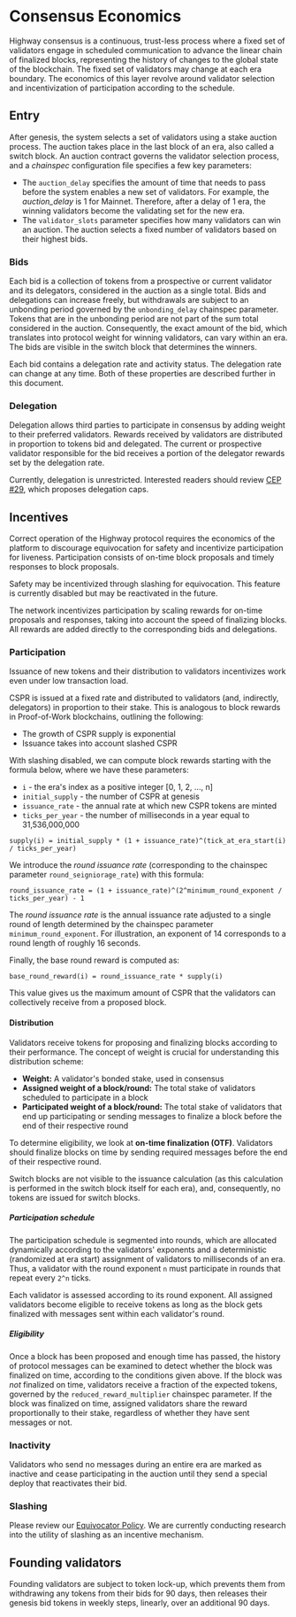 # Consensus Economics

Highway consensus is a continuous, trust-less process where a fixed set of validators engage in scheduled communication to advance the linear chain of finalized blocks, representing the history of changes to the global state of the blockchain. The fixed set of validators may change at each era boundary. The economics of this layer revolve around validator selection and incentivization of participation according to the schedule.

## Entry

After genesis, the system selects a set of validators using a stake auction process. The auction takes place in the last block of an era, also called a switch block. An auction contract governs the validator selection process, and a _chainspec_ configuration file specifies a few key parameters:

-   The `auction_delay` specifies the amount of time that needs to pass before the system enables a new set of validators. For example, the _auction_delay_ is 1 for Mainnet. Therefore, after a delay of 1 era, the winning validators become the validating set for the new era.
-   The `validator_slots` parameter specifies how many validators can win an auction. The auction selects a fixed number of validators based on their highest bids.

### Bids

Each bid is a collection of tokens from a prospective or current validator and its delegators, considered in the auction as a single total. Bids and delegations can increase freely, but withdrawals are subject to an unbonding period governed by the `unbonding_delay` chainspec parameter. Tokens that are in the unbonding period are not part of the sum total considered in the auction. Consequently, the exact amount of the bid, which translates into protocol weight for winning validators, can vary within an era. The bids are visible in the switch block that determines the winners.

Each bid contains a delegation rate and activity status. The delegation rate can change at any time. Both of these properties are described further in this document.

### Delegation

Delegation allows third parties to participate in consensus by adding weight to their preferred validators. Rewards received by validators are distributed in proportion to tokens bid and delegated. The current or prospective validator responsible for the bid receives a portion of the delegator rewards set by the delegation rate.

Currently, delegation is unrestricted. Interested readers should review [CEP #29](https://github.com/casper-network/ceps/pull/29), which proposes delegation caps.

## Incentives

Correct operation of the Highway protocol requires the economics of the platform to discourage equivocation for safety and incentivize participation for liveness. Participation consists of on-time block proposals and timely responses to block proposals.

Safety may be incentivized through slashing for equivocation. This feature is currently disabled but may be reactivated in the future.

The network incentivizes participation by scaling rewards for on-time proposals and responses, taking into account the speed of finalizing blocks. All rewards are added directly to the corresponding bids and delegations.

### Participation

Issuance of new tokens and their distribution to validators incentivizes work even under low transaction load.

CSPR is issued at a fixed rate and distributed to validators (and, indirectly, delegators) in proportion to their stake. This is analogous to block rewards in Proof-of-Work blockchains, outlining the following:

-   The growth of CSPR supply is exponential
-   Issuance takes into account slashed CSPR

With slashing disabled, we can compute block rewards starting with the formula below, where we have these parameters:

-   `i` - the era's index as a positive integer \[0, 1, 2, \..., n\]
-   `initial_supply` - the number of CSPR at genesis
-   `issuance_rate` - the annual rate at which new CSPR tokens are minted
-   `ticks_per_year` - the number of milliseconds in a year equal to 31,536,000,000

```
supply(i) = initial_supply * (1 + issuance_rate)^(tick_at_era_start(i) / ticks_per_year)
```

We introduce the _round issuance rate_ (corresponding to the chainspec parameter `round_seigniorage_rate`) with this formula:

```
round_issuance_rate = (1 + issuance_rate)^(2^minimum_round_exponent / ticks_per_year) - 1
```

The _round issuance rate_ is the annual issuance rate adjusted to a single round of length determined by the chainspec parameter `minimum_round_exponent`. For illustration, an exponent of 14 corresponds to a round length of roughly 16 seconds.

Finally, the base round reward is computed as:

```
base_round_reward(i) = round_issuance_rate * supply(i)
```

This value gives us the maximum amount of CSPR that the validators can collectively receive from a proposed block.

#### Distribution

Validators receive tokens for proposing and finalizing blocks according to their performance. The concept of weight is crucial for understanding this distribution scheme:

-   **Weight:** A validator's bonded stake, used in consensus
-   **Assigned weight of a block/round:** The total stake of validators scheduled to participate in a block
-   **Participated weight of a block/round:** The total stake of validators that end up participating or sending messages to finalize a block before the end of their respective round

To determine eligibility, we look at **on-time finalization (OTF)**. Validators should finalize blocks on time by sending required messages before the end of their respective round.

Switch blocks are not visible to the issuance calculation (as this calculation is performed in the switch block itself for each era), and, consequently, no tokens are issued for switch blocks.

##### Participation schedule

The participation schedule is segmented into rounds, which are allocated dynamically according to the validators' exponents and a deterministic (randomized at era start) assignment of validators to milliseconds of an era. Thus, a validator with the round exponent `n` must participate in rounds that repeat every `2^n` ticks.

Each validator is assessed according to its round exponent. All assigned validators become eligible to receive tokens as long as the block gets finalized with messages sent within each validator's round.

##### Eligibility

Once a block has been proposed and enough time has passed, the history of protocol messages can be examined to detect whether the block was finalized on time, according to the conditions given above. If the block was _not_ finalized on time, validators receive a fraction of the expected tokens, governed by the `reduced_reward_multiplier` chainspec parameter. If the block was finalized on time, assigned validators share the reward proportionally to their stake, regardless of whether they have sent messages or not.

### Inactivity

Validators who send no messages during an entire era are marked as inactive and cease participating in the auction until they send a special deploy that reactivates their bid.

### Slashing

Please review our [Equivocator Policy](https://github.com/casper-network/ceps/blob/master/text/0038-equivocator-policy.md). We are currently conducting research into the utility of slashing as an incentive mechanism.

## Founding validators

Founding validators are subject to token lock-up, which prevents them from withdrawing any tokens from their bids for 90 days, then releases their genesis bid tokens in weekly steps, linearly, over an additional 90 days.
